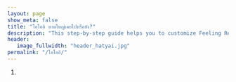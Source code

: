 ```yaml
---
layout: page
show_meta: false
title: "โอโออิ หาดใหญ่เคยไปหรือยัง?"
description: "This step-by-step guide helps you to customize Feeling Responsive to your needs."
header:
   image_fullwidth: "header_hatyai.jpg"
permalink: "/โอโออิ/"
---
```

1.
